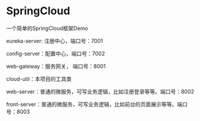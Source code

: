 # SpringCloud
一个简单的SpringCloud框架Demo

eureka-server: 注册中心，端口号：7001

config-server：配置中心，端口号：7002

web-gateway：服务网关， 端口号：8001

cloud-util：本项目的工具类 

web-server：普通的微服务，可写业务逻辑，比如注册登录等等。端口号：8002

front-server：普通的微服务，可写业务逻辑，比如前台的页面展示等等。端口号：8003


